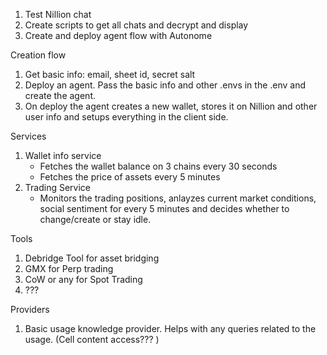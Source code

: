 1. Test Nillion chat 
2. Create scripts to get all chats and decrypt and display
3. Create and deploy agent flow with Autonome

Creation flow

1. Get basic info: email, sheet id, secret salt
2. Deploy an agent. Pass the basic info and other .envs in the .env and create the agent.
3. On deploy the agent creates a new wallet, stores it on Nillion and other user info and setups everything in the client side.


Services
1. Wallet info service
    - Fetches the wallet balance on 3 chains every 30 seconds
    - Fetches the price of assets every 5 minutes
2. Trading Service
    - Monitors the trading positions, anlayzes current market conditions, social sentiment for every 5 minutes and decides whether to change/create or stay idle.

Tools

1. Debridge Tool for asset bridging
2. GMX for Perp trading
3. CoW or any for Spot Trading
4. ???

Providers

1. Basic usage knowledge provider. Helps with any queries related to the usage. (Cell content access??? )